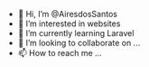 - 👋 Hi, I’m @AiresdosSantos
- 👀 I’m interested in websites
- 🌱 I’m currently learning Laravel
- 💞️ I’m looking to collaborate on ...
- 📫 How to reach me ...

<!---
AiresdosSantos/AiresdosSantos is a ✨ special ✨ repository because its `README.md` (this file) appears on your GitHub profile.
You can click the Preview link to take a look at your changes.
--->
